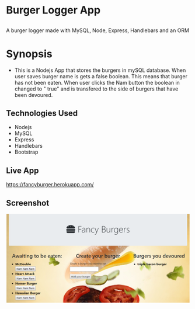 # Burger Logger App
## 
A burger logger made with MySQL, Node, Express, Handlebars and an ORM
 # Synopsis
 *  This is a Nodejs App that stores the burgers in mySQL database. When user saves burger name is gets a false boolean. This means that burger has not been eaten. When user clicks the Nam button the boolean in changed to " true" and is transfered to the side of burgers that have been devoured.

## Technologies Used
*   Nodejs
*   MySQL
*   Express
*   Handlebars
*   Bootstrap

## Live App
https://fancyburger.herokuapp.com/

## Screenshot
![Burger App](public/assets/img/screenshot.png)

